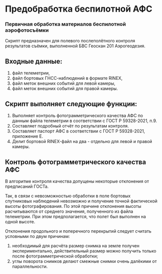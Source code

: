 # Предобработка беспилотной АФС
### Первичная обработка материалов беспилотной аэрофотосъёмки

Скрипт предназначен для полевого послеполётного контроля результатов съёмки, выполненной БВС Геоскан 201 Аэрогеодезия.

## Входные данные:
1. файл телеметрии,
2. файл бортовых ГНСС-наблюдений в формате RINEX,
3. файл меток внешних событий для левой камеры,
4. файл меток внешних событий для правой камеры.

## Скрипт выполняет следующие функции:

1. Выполняет контроль фотограмметрического качества АФС по данным файла телеметрии в соответствии с ГОСТ Р 59328-2021, п.9.
2. Составляет подробный отчёт по результатам контроля.
3. Составляет паспорт АФС в соответствии с ГОСТ Р 59328-2021, приложение Е.
4. Делит бортовой RINEX-файл на два - отдельно для левой и правой камеры.

## Контроль фотограмметрического качества АФС

В алгоритме контроля качества допущены некоторые отклонения от предписаний ГОСТа.

Так, в связи с невозможностью обработки в поле бортовых спутниковых наблюдений невозможно и получение точной фактической высоты фотографирования. По этой причине отклонения высоты расчитываются от среднего значения, полученного из файла телеметрии. При этом предполагается, что полет был выполнен на одной высоте.

Отклонения продольного и поперечного перекрытий следует считать условными по двум причинам:
1. необходимый для расчёта размер снимка на земле получен экспериментально, действительный размер можно получить только после фотограмметрической обработки;
2. углы поворота снимков делают смежные снимки очень далёкими от параллельности.